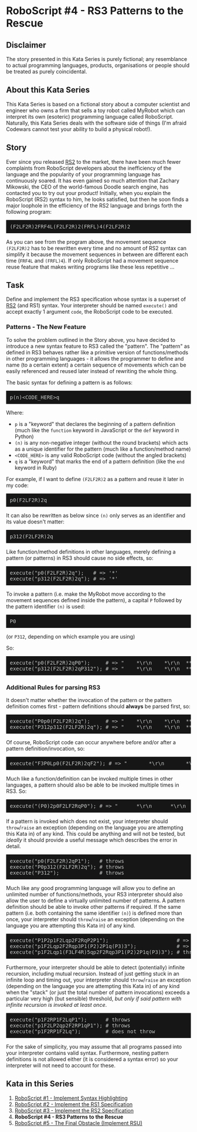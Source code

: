 <h1 id="roboscript-4---rs3-patterns-to-the-rescue">RoboScript #4 - RS3 Patterns to the Rescue</h1>
<h2 id="disclaimer">Disclaimer</h2>
<p>The story presented in this Kata Series is purely fictional; any resemblance to actual programming languages, products, organisations or people should be treated as purely coincidental.</p>
<h2 id="about-this-kata-series">About this Kata Series</h2>
<p>This Kata Series is based on a fictional story about a computer scientist and engineer who owns a firm that sells a toy robot called MyRobot which can interpret its own (esoteric) programming language called RoboScript.  Naturally, this Kata Series deals with the software side of things (I'm afraid Codewars cannot test your ability to build a physical robot!).</p>
<h2 id="story">Story</h2>
<p>Ever since you released <a href="https://www.codewars.com/kata/58738d518ec3b4bf95000192" data-turbolinks="false" target="_blank">RS2</a> to the market, there have been much fewer complaints from RoboScript developers about the inefficiency of the language and the popularity of your programming language has continuously soared.  It has even gained so much attention that Zachary Mikowski, the CEO of the world-famous Doodle search engine, has contacted you to try out your product!  Initially, when you explain the RoboScript (RS2) syntax to him, he looks satisfied, but then he soon finds a major loophole in the efficiency of the RS2 language and brings forth the following program:</p>
<pre style="background: #161616; color: #c5c8c6; font-family: 'CamingoCode-Regular', monospace; display: block; padding: 10px; margin-bottom: 15px; font-weight: normal; overflow-x: auto">(F2LF2R)2FRF4L(F2LF2R)2(FRFL)4(F2LF2R)2
</pre> 

<p>As you can see from the program above, the movement sequence <code>(F2LF2R)2</code> has to be rewritten every time and no amount of RS2 syntax can simplify it because the movement sequences in between are different each time (<code>FRF4L</code> and <code>(FRFL)4</code>).  If only RoboScript had a movement sequence reuse feature that makes writing programs like these less repetitive ... </p>
<h2 id="task">Task</h2>
<p>Define and implement the RS3 specification whose syntax is a superset of <a href="https://www.codewars.com/kata/58738d518ec3b4bf95000192" data-turbolinks="false" target="_blank">RS2</a> (and RS1) syntax.  Your interpreter should be named <code>execute()</code> and accept exactly 1 argument <code>code</code>, the RoboScript code to be executed.</p>
<h3 id="patterns---the-new-feature">Patterns - The New Feature</h3>
<p>To solve the problem outlined in the Story above, you have decided to introduce a new syntax feature to RS3 called the "pattern".  The "pattern" as defined in RS3 behaves rather like a primitive version of functions/methods in other programming languages - it allows the programmer to define and name (to a certain extent) a certain sequence of movements which can be easily referenced and reused later instead of rewriting the whole thing.</p>
<p>The basic syntax for defining a pattern is as follows:</p>
<pre style="background: #161616; color: #c5c8c6; font-family: 'CamingoCode-Regular', monospace; display: block; padding: 10px; margin-bottom: 15px; font-weight: normal; overflow-x: auto">p(n)&lt;CODE_HERE&gt;q
</pre> 



<p>Where:</p>
<ul>
<li><code>p</code> is a "keyword" that declares the beginning of a pattern definition (much like the <code>function</code> keyword in JavaScript or the <code>def</code> keyword in Python)</li>
<li><code>(n)</code> is any non-negative integer (without the round brackets) which acts as a unique identifier for the pattern (much like a function/method name)</li>
<li><code>&lt;CODE_HERE&gt;</code> is any valid RoboScript code (without the angled brackets)</li>
<li><code>q</code> is a "keyword" that marks the end of a pattern definition (like the <code>end</code> keyword in Ruby)</li>
</ul>
<p>For example, if I want to define <code>(F2LF2R)2</code> as a pattern and reuse it later in my code:</p>
<pre style="background: #161616; color: #c5c8c6; font-family: 'CamingoCode-Regular', monospace; display: block; padding: 10px; margin-bottom: 15px; font-weight: normal; overflow-x: auto">p0(F2LF2R)2q
</pre> 

<p>It can also be rewritten as below since <code>(n)</code> only serves as an identifier and its value doesn't matter:</p>
<pre style="background: #161616; color: #c5c8c6; font-family: 'CamingoCode-Regular', monospace; display: block; padding: 10px; margin-bottom: 15px; font-weight: normal; overflow-x: auto">p312(F2LF2R)2q
</pre>

<p>Like function/method definitions in other languages, merely defining a pattern (or patterns) in RS3 should cause no side effects, so:</p>
<pre style="background: #161616; color: #c5c8c6; font-family: 'CamingoCode-Regular', monospace; display: block; padding: 10px; margin-bottom: 15px; font-weight: normal; overflow-x: auto">execute("p0(F2LF2R)2q");   # =&gt; '*'
execute("p312(F2LF2R)2q"); # =&gt; '*'
</pre> 

<p>To invoke a pattern (i.e. make the MyRobot move according to the movement sequences defined inside the pattern), a capital <code>P</code> followed by the pattern identifier <code>(n)</code> is used:</p>
<pre style="background: #161616; color: #c5c8c6; font-family: 'CamingoCode-Regular', monospace; display: block; padding: 10px; margin-bottom: 15px; font-weight: normal; overflow-x: auto">P0
</pre> 

<p>(or <code>P312</code>, depending on which example you are using)</p>
<p>So:</p>
<pre style="background: #161616; color: #c5c8c6; font-family: 'CamingoCode-Regular', monospace; display: block; padding: 10px; margin-bottom: 15px; font-weight: normal; overflow-x: auto">execute("p0(F2LF2R)2qP0");     # =&gt; "    *\r\n    *\r\n  ***\r\n  *  \r\n***  "
execute("p312(F2LF2R)2qP312"); # =&gt; "    *\r\n    *\r\n  ***\r\n  *  \r\n***  "
</pre> 

<h3 id="additional-rules-for-parsing-rs3">Additional Rules for parsing RS3</h3>
<p>It doesn't matter whether the invocation of the pattern or the pattern definition comes first - pattern definitions should <strong>always</strong> be parsed first, so:</p>
<pre style="background: #161616; color: #c5c8c6; font-family: 'CamingoCode-Regular', monospace; display: block; padding: 10px; margin-bottom: 15px; font-weight: normal; overflow-x: auto">execute("P0p0(F2LF2R)2q");     # =&gt; "    *\r\n    *\r\n  ***\r\n  *  \r\n***  "
execute("P312p312(F2LF2R)2q"); # =&gt; "    *\r\n    *\r\n  ***\r\n  *  \r\n***  "
</pre> 

<p>Of course, RoboScript code can occur anywhere before and/or after a pattern definition/invocation, so:</p>
<pre style="background: #161616; color: #c5c8c6; font-family: 'CamingoCode-Regular', monospace; display: block; padding: 10px; margin-bottom: 15px; font-weight: normal; overflow-x: auto">execute("F3P0Lp0(F2LF2R)2qF2"); # =&gt; "       *\r\n       *\r\n       *\r\n       *\r\n     ***\r\n     *  \r\n******  "
</pre>

<p>Much like a function/definition can be invoked multiple times in other languages, a pattern should also be able to be invoked multiple times in RS3.  So:</p>
<pre style="background: #161616; color: #c5c8c6; font-family: 'CamingoCode-Regular', monospace; display: block; padding: 10px; margin-bottom: 15px; font-weight: normal; overflow-x: auto">execute("(P0)2p0F2LF2RqP0"); # =&gt; "      *\r\n      *\r\n    ***\r\n    *  \r\n  ***  \r\n  *    \r\n***    "
</pre>

<p>If a pattern is invoked which does not exist, your interpreter should <code>throw</code>/<code>raise</code> an exception (depending on the language you are attempting this Kata in) of any kind.  This could be anything and will not be tested, but <em>ideally</em> it should provide a useful message which describes the error in detail.</p>
<pre style="background: #161616; color: #c5c8c6; font-family: 'CamingoCode-Regular', monospace; display: block; padding: 10px; margin-bottom: 15px; font-weight: normal; overflow-x: auto">execute("p0(F2LF2R)2qP1");   # throws
execute("P0p312(F2LF2R)2q"); # throws
execute("P312");             # throws
</pre>

<p>Much like any good programming language will allow you to define an unlimited number of functions/methods, your RS3 interpreter should also allow the user to define a virtually unlimited number of patterns.  A pattern definition should be able to invoke other patterns if required.  If the same pattern (i.e. both containing the same identifier <code>(n)</code>) is defined more than once, your interpreter should <code>throw</code>/<code>raise</code> an exception (depending on the language you are attempting this Kata in) of any kind.</p>
<pre style="background: #161616; color: #c5c8c6; font-family: 'CamingoCode-Regular', monospace; display: block; padding: 10px; margin-bottom: 15px; font-weight: normal; overflow-x: auto">execute("P1P2p1F2Lqp2F2RqP2P1");                      # =&gt; "  ***\r\n  * *\r\n*** *"
execute("p1F2Lqp2F2Rqp3P1(P2)2P1q(P3)3");             # =&gt; "  *** *** ***\r\n  * * * * * *\r\n*** *** *** *"
execute("p1F2Lqp1(F3LF4R)5qp2F2Rqp3P1(P2)2P1q(P3)3"); # throws exception
</pre>

<p>Furthermore, your interpreter should be able to detect (potentially) infinite recursion, including mutual recursion.  Instead of just getting stuck in an infinite loop and timing out, your interpreter should <code>throw</code>/<code>raise</code> an exception (depending on the language you are attempting this Kata in) of any kind when the "stack" (or just the total number of pattern invocations) exceeds a particular very high (but sensible) threshold, <em>but only if said pattern with infinite recursion is invoked at least once</em>.</p>
<pre style="background: #161616; color: #c5c8c6; font-family: 'CamingoCode-Regular', monospace; display: block; padding: 10px; margin-bottom: 15px; font-weight: normal; overflow-x: auto">execute("p1F2RP1F2LqP1");      # throws
execute("p1F2LP2qp2F2RP1qP1"); # throws
execute("p1F2RP1F2Lq");        # does not throw
</pre>

<p>For the sake of simplicity, you may assume that all programs passed into your interpreter contains valid syntax.  Furthermore, nesting pattern definitions is not allowed either (it is considered a syntax error) so your interpreter will not need to account for these.</p>
<h2 id="kata-in-this-series">Kata in this Series</h2>
<ol>
<li><a href="https://www.codewars.com/kata/roboscript-number-1-implement-syntax-highlighting" data-turbolinks="false" target="_blank">RoboScript #1 - Implement Syntax Highlighting</a></li>
<li><a href="https://www.codewars.com/kata/roboscript-number-2-implement-the-rs1-specification" data-turbolinks="false" target="_blank">RoboScript #2 - Implement the RS1 Specification</a></li>
<li><a href="https://www.codewars.com/kata/58738d518ec3b4bf95000192" data-turbolinks="false" target="_blank">RoboScript #3 - Implement the RS2 Specification</a></li>
<li><strong>RoboScript #4 - RS3 Patterns to the Rescue</strong></li>
<li><a href="https://www.codewars.com/kata/5a12755832b8b956a9000133" data-turbolinks="false" target="_blank">RoboScript #5 - The Final Obstacle (Implement RSU)</a></li>
</ol>
